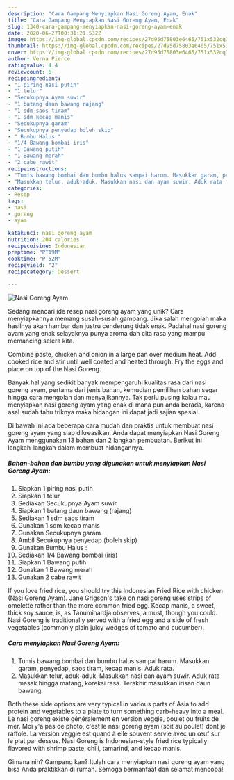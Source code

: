 ```yaml
---
description: "Cara Gampang Menyiapkan Nasi Goreng Ayam, Enak"
title: "Cara Gampang Menyiapkan Nasi Goreng Ayam, Enak"
slug: 1340-cara-gampang-menyiapkan-nasi-goreng-ayam-enak
date: 2020-06-27T00:31:21.532Z
image: https://img-global.cpcdn.com/recipes/27d95d75803e6465/751x532cq70/nasi-goreng-ayam-foto-resep-utama.jpg
thumbnail: https://img-global.cpcdn.com/recipes/27d95d75803e6465/751x532cq70/nasi-goreng-ayam-foto-resep-utama.jpg
cover: https://img-global.cpcdn.com/recipes/27d95d75803e6465/751x532cq70/nasi-goreng-ayam-foto-resep-utama.jpg
author: Verna Pierce
ratingvalue: 4.4
reviewcount: 6
recipeingredient:
- "1 piring nasi putih"
- "1 telur"
- "Secukupnya Ayam suwir"
- "1 batang daun bawang rajang"
- "1 sdm saos tiram"
- "1 sdm kecap manis"
- "Secukupnya garam"
- "Secukupnya penyedap boleh skip"
- " Bumbu Halus "
- "1/4 Bawang bombai iris"
- "1 Bawang putih"
- "1 Bawang merah"
- "2 cabe rawit"
recipeinstructions:
- "Tumis bawang bombai dan bumbu halus sampai harum. Masukkan garam, penyedap, saos tiram, kecap manis. Aduk rata."
- "Masukkan telur, aduk-aduk. Masukkan nasi dan ayam suwir. Aduk rata masak hingga matang, koreksi rasa. Terakhir masukkan irisan daun bawang."
categories:
- Resep
tags:
- nasi
- goreng
- ayam

katakunci: nasi goreng ayam 
nutrition: 204 calories
recipecuisine: Indonesian
preptime: "PT19M"
cooktime: "PT52M"
recipeyield: "2"
recipecategory: Dessert

---
```



![Nasi Goreng Ayam](https://img-global.cpcdn.com/recipes/27d95d75803e6465/751x532cq70/nasi-goreng-ayam-foto-resep-utama.jpg)

Sedang mencari ide resep nasi goreng ayam yang unik? Cara menyiapkannya memang susah-susah gampang. Jika salah mengolah maka hasilnya akan hambar dan justru cenderung tidak enak. Padahal nasi goreng ayam yang enak selayaknya punya aroma dan cita rasa yang mampu memancing selera kita.

Combine paste, chicken and onion in a large pan over medium heat. Add cooked rice and stir until well coated and heated through. Fry the eggs and place on top of the Nasi Goreng.

Banyak hal yang sedikit banyak mempengaruhi kualitas rasa dari nasi goreng ayam, pertama dari jenis bahan, kemudian pemilihan bahan segar hingga cara mengolah dan menyajikannya. Tak perlu pusing kalau mau menyiapkan nasi goreng ayam yang enak di mana pun anda berada, karena asal sudah tahu triknya maka hidangan ini dapat jadi sajian spesial.


Di bawah ini ada beberapa cara mudah dan praktis untuk membuat nasi goreng ayam yang siap dikreasikan. Anda dapat menyiapkan Nasi Goreng Ayam menggunakan 13 bahan dan 2 langkah pembuatan. Berikut ini langkah-langkah dalam membuat hidangannya.

<!--inarticleads1-->

##### Bahan-bahan dan bumbu yang digunakan untuk menyiapkan Nasi Goreng Ayam:

1. Siapkan 1 piring nasi putih
1. Siapkan 1 telur
1. Sediakan Secukupnya Ayam suwir
1. Siapkan 1 batang daun bawang (rajang)
1. Sediakan 1 sdm saos tiram
1. Gunakan 1 sdm kecap manis
1. Gunakan Secukupnya garam
1. Ambil Secukupnya penyedap (boleh skip)
1. Gunakan  Bumbu Halus :
1. Sediakan 1/4 Bawang bombai (iris)
1. Siapkan 1 Bawang putih
1. Gunakan 1 Bawang merah
1. Gunakan 2 cabe rawit


If you love fried rice, you should try this Indonesian Fried Rice with chicken (Nasi Goreng Ayam). Jane Grigson&#39;s take on nasi goreng uses strips of omelette rather than the more common fried egg. Kecap manis, a sweet, thick soy sauce, is, as Tanumihardja observes, a must, though you could. Nasi Goreng is traditionally served with a fried egg and a side of fresh vegetables (commonly plain juicy wedges of tomato and cucumber). 

<!--inarticleads2-->

##### Cara menyiapkan Nasi Goreng Ayam:

1. Tumis bawang bombai dan bumbu halus sampai harum. Masukkan garam, penyedap, saos tiram, kecap manis. Aduk rata.
1. Masukkan telur, aduk-aduk. Masukkan nasi dan ayam suwir. Aduk rata masak hingga matang, koreksi rasa. Terakhir masukkan irisan daun bawang.


Both these side options are very typical in various parts of Asia to add protein and vegetables to a plate to turn something carb-heavy into a meal. Le nasi goreng existe généralement en version veggie, poulet ou fruits de mer. Moi y&#39;a pas de photo, c&#39;est le nasi goreng ayam (soit au poulet) dont je raffole. La version veggie est quand à elle souvent servie avec un œuf sur le plat par dessus. Nasi Goreng is Indonesian-style fried rice typically flavored with shrimp paste, chili, tamarind, and kecap manis. 

Gimana nih? Gampang kan? Itulah cara menyiapkan nasi goreng ayam yang bisa Anda praktikkan di rumah. Semoga bermanfaat dan selamat mencoba!
